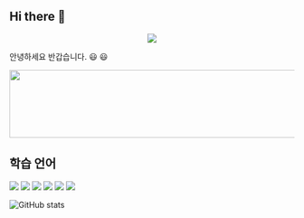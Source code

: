 ## Hi there 👋

<!--
**chs491/chs491** is a ✨ _special_ ✨ repository because its `README.md` (this file) appears on your GitHub profile.

Here are some ideas to get you started:

- 🔭 I’m currently working on ...
- 🌱 I’m currently learning ...
- 👯 I’m looking to collaborate on ...
- 🤔 I’m looking for help with ...
- 💬 Ask me about ...
- 📫 How to reach me: ...
- 😄 Pronouns: ...
- ⚡ Fun fact: ...
-->

<p align='center'>
  <a href="https://github.com/chs491">
    <img src=https://capsule-render.vercel.app/api?type=soft&height=300&color=gradient&text=chs491%20Dev%20%20Repo&animation=twinkling&desc=IoT%20Lecture&fontSize=60/>
  </a>
</p>

안녕하세요 반갑습니다. :smiley: :smiley:


<a href="https://www.gitanimals.org/en_US?utm_medium=image&utm_source=chs491&utm_content=line">
  <img
    src="https://render.gitanimals.org/lines/chs491"
    width="600"
    height="120"
  />
</a>
  

## 학습 언어


<img src="https://img.shields.io/badge/Python-3776AB?style=flat-square&logo=Python&logoColor=white"/>
<img src="https://img.shields.io/badge/MySQL-4479A1?style=flat-square&logo=MySQL&logoColor=white"/>
<img src="https://img.shields.io/badge/C-A8B9CC?style=flat-square&logo=C&logoColor=white"/>
<img src="https://img.shields.io/badge/C++-00599C?style=flat-square&logo=C++&logoColor=white"/>
<img src="https://img.shields.io/badge/CSharp-00599C?style=flat-square&logo=C++&logoColor=white"/>
<img src="https://img.shields.io/badge/Github-181717?style=flat-square&logo=Github&logoColor=white"/>

![GitHub stats](https://github-readme-stats.vercel.app/api?username=yourusername&show_icons=true&theme=tokyonight&custom_title=CHS419%20GitHub%20통계)

